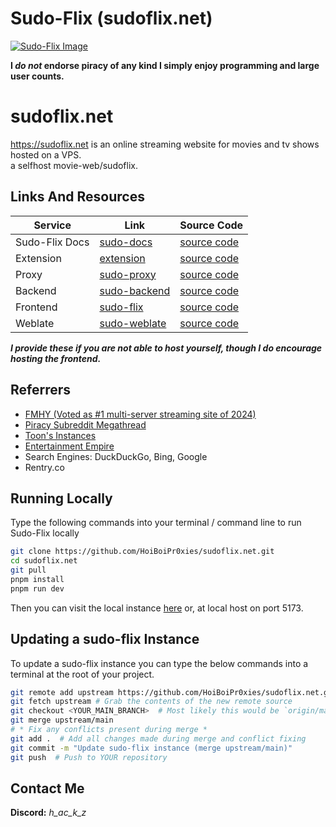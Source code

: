 # Sudo-Flix (sudoflix.net)
[![Sudo-Flix Image](.github/Sudo-Flix.png)](https://docs.undi.rest)  

**I *do not* endorse piracy of any kind I simply enjoy programming and large user counts.**

# sudoflix.net
 
https://sudoflix.net is an online streaming website for movies and tv shows hosted on a VPS. <br>
a selfhost movie-web/sudoflix.

## Links And Resources
| Service        | Link                                                             | Source Code                                              |
|----------------|------------------------------------------------------------------|----------------------------------------------------------|
| Sudo-Flix Docs | [sudo-docs](https://docs.undi.rest)                          | [source code](https://github.com/sussy-code/docs)        |
| Extension      | [extension](https://docs.undi.rest/extension)                | [source code](https://github.com/sussy-code/browser-ext) |
| Proxy          | [sudo-proxy](https://sudo-proxy.up.railway.app)              | [source code](https://github.com/sussy-code/sudo-proxy)  |             
| Backend        | [sudo-backend](https://backend.undi.rest)                    | [source code](https://github.com/sussy-code/backend)     |
| Frontend       | [sudo-flix](https://docs.undi.rest/instances)                | [source code](https://github.com/sussy-code/smov)        |
| Weblate        | [sudo-weblate](https://docs.undi.rest/links/weblate)         | [source code](https://github.com/sussy-code/docs)        |

***I provide these if you are not able to host yourself, though I do encourage hosting the frontend.***


## Referrers
- [FMHY (Voted as #1 multi-server streaming site of 2024)](https://fmhy.net)
- [Piracy Subreddit Megathread](https://www.reddit.com/r/Piracy/s/iymSloEpXn)
- [Toon's Instances](https://erynith.github.io/movie-web-instances)
- [Entertainment Empire](https://discord.gg/8NSDNEMfja)
- Search Engines: DuckDuckGo, Bing, Google
- Rentry.co


## Running Locally
Type the following commands into your terminal / command line to run Sudo-Flix locally
```bash
git clone https://github.com/HoiBoiPr0xies/sudoflix.net.git
cd sudoflix.net
git pull
pnpm install
pnpm run dev
```
Then you can visit the local instance [here](http://localhost:5173) or, at local host on port 5173.


## Updating a sudo-flix Instance
To update a sudo-flix instance you can type the below commands into a terminal at the root of your project.
```bash
git remote add upstream https://github.com/HoiBoiPr0xies/sudoflix.net.git
git fetch upstream # Grab the contents of the new remote source
git checkout <YOUR_MAIN_BRANCH>  # Most likely this would be `origin/main`
git merge upstream/main
# * Fix any conflicts present during merge *
git add .  # Add all changes made during merge and conflict fixing
git commit -m "Update sudo-flix instance (merge upstream/main)"
git push  # Push to YOUR repository
```


## Contact Me
**Discord:** *h_ac_k_z* 
